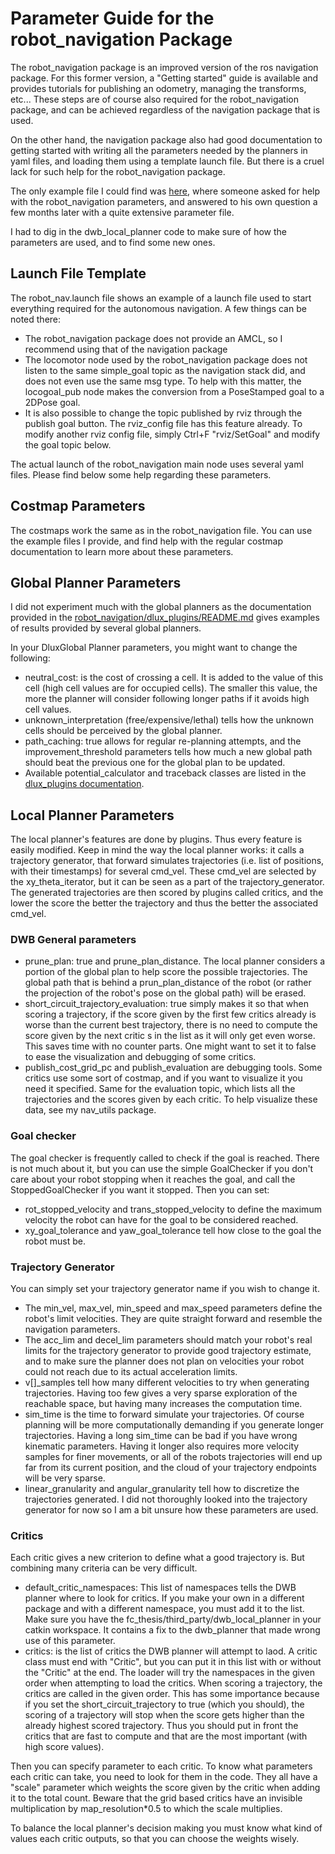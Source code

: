 # Parameter Guide for the robot_navigation Package

The robot_navigation package is an improved version of the ros navigation package. For this former version, a "Getting started" guide is available and provides tutorials for publishing an odometry, managing the transforms, etc... These steps are of course also required for the robot_navigation package, and can be achieved regardless of the navigation package that is used.

On the other hand, the navigation package also had good documentation to getting started with writing all the parameters needed by the planners in yaml files, and loading them using a template launch file. But there is a cruel lack for such help for the robot_navigation package.

The only example file I could find was [here](https://answers.ros.org/question/357516/getting-started-with-the-robot_navigation-stack/), where someone asked for help with the robot_navigation parameters, and answered to his own question a few months later with a quite extensive parameter file.

I had to dig in the dwb_local_planner code to make sure of how the parameters are used, and to find some new ones.

## Launch File Template

The robot_nav.launch file shows an example of a launch file used to start everything required for the autonomous navigation. A few things can be noted there:

 * The robot_navigation package does not provide an AMCL, so I recommend using that of the navigation package
 * The locomotor node used by the robot_navigation package does not listen to the same simple_goal topic as the navigation stack did, and does not even use the same msg type. To help with this matter, the locogoal_pub node makes the conversion from a PoseStamped goal to a 2DPose goal.
 * It is also possible to change the topic published by rviz through the publish goal button. The rviz_config file has this feature already. To modify another rviz config file, simply Ctrl+F "rviz/SetGoal" and modify the goal topic below.

The actual launch of the robot_navigation main node uses several yaml files. Please find below some help regarding these parameters.

## Costmap Parameters

The costmaps work the same as in the robot_navigation file. You can use the example files I provide, and find help with the regular costmap documentation to learn more about these parameters.

## Global Planner Parameters

I did not experiment much with the global planners as the documentation provided in the [robot_navigation/dlux_plugins/README.md](https://github.com/locusrobotics/robot_navigation/tree/noetic/dlux_plugins) gives examples of results provided by several global planners.

In your DluxGlobal Planner parameters, you might want to change the following:

 * neutral_cost: is the cost of crossing a cell. It is added to the value of this cell (high cell values are for occupied cells). The smaller this value, the more the planner will consider following longer paths if it avoids high cell values.
 * unknown_interpretation (free/expensive/lethal) tells how the unknown cells should be perceived by the global planner.
 * path_caching: true allows for regular re-planning attempts, and the improvement_threshold parameters tells how much a new global path should beat the previous one for the global plan to be updated.
 * Available potential_calculator and traceback classes are listed in the [dlux_plugins documentation](https://github.com/locusrobotics/robot_navigation/tree/noetic/dlux_plugins).

## Local Planner Parameters

The local planner's features are done by plugins. Thus every feature is easily modified. Keep in mind the way the local planner works: it calls a trajectory generator, that forward simulates trajectories (i.e. list of positions, with their timestamps) for several cmd_vel. These cmd_vel are selected by the xy_theta_iterator, but it can be seen as a part of the trajectory_generator. The generated trajectories are then scored by plugins called critics, and the lower the score the better the trajectory and thus the better the associated cmd_vel.

### DWB General parameters

* prune_plan: true and prune_plan_distance. The local planner considers a portion of the global plan to help score the possible trajectories. The global path that is behind a prun_plan_distance of the robot (or rather the projection of the robot's pose on the global path) will be erased.
* short_circuit_trajectory_evaluation: true simply makes it so that when scoring a trajectory, if the score given by the first few critics already is worse than the current best trajectory, there is no need to compute the score given by the next critic s in the list as it will only get even worse. This saves time with no counter parts. One might want to set it to false to ease the visualization and debugging of some critics.
* publish_cost_grid_pc and publish_evaluation are debugging tools. Some critics use some sort of costmap, and if you want to visualize it you need it specified. Same for the evaluation topic, which lists all the trajectories and the scores given by each critic. To help visualize these data, see my nav_utils package.

### Goal checker

The goal checker is frequently called to check if the goal is reached. There is not much about it, but you can use the simple GoalChecker if you don't care about your robot stopping when it reaches the goal, and call the StoppedGoalChecker if you want it stopped. Then you can set:
* rot_stopped_velocity and trans_stopped_velocity to define the maximum velocity the robot can have for the goal to be considered reached.
* xy_goal_tolerance and yaw_goal_tolerance tell how close to the goal the robot must be.

### Trajectory Generator

You can simply set your trajectory generator name if you wish to change it.

* The min_vel, max_vel, min_speed and max_speed parameters define the robot's limit velocities. They are quite straight forward and resemble the navigation parameters.
* The acc_lim and decel_lim parameters should match your robot's real limits for the trajectory generator to provide good trajectory estimate, and to make sure the planner does not plan on velocities your robot could not reach due to its actual acceleration limits.
* v[]_samples tell how many different velocities to try when generating trajectories. Having too few gives a very sparse exploration of the reachable space, but having many increases the computation time.
* sim_time is the time to forward simulate your trajectories. Of course planning will be more computationally demanding if you generate longer trajectories. Having a long sim_time can be bad if you have wrong kinematic parameters. Having it longer also requires more velocity samples for finer movements, or all of the robots trajectories will end up far from its current position, and the cloud of your trajectory endpoints will be very sparse.
* linear_granularity and angular_granularity tell how to discretize the trajectories generated. I did not thoroughly looked into the trajectory generator for now so I am a bit unsure how these parameters are used.

### Critics

Each critic gives a new criterion to define what a good trajectory is. But combining many criteria can be very difficult.

* default_critic_namespaces: This list of namespaces tells the DWB planner where to look for critics. If you make your own in a different package and with a different namespace, you must add it to the list. Make sure you have the fc_thesis/third_party/dwb_local_planner in your catkin workspace. It contains a fix to the dwb_planner that made wrong use of this parameter.
* critics: is the list of critics the DWB planner will attempt to laod. A critic class must end with "Critic", but you can put it in this list with or without the "Critic" at the end. The loader will try the namespaces in the given order when attempting to load the critics. When scoring a trajectory, the critics are called in the given order. This has some importance because if you set the short_circuit_trajectory to true (which you should), the scoring of a trajectory will stop when the score gets higher than the already highest scored trajectory. Thus you should put in front the critics that are fast to compute and that are the most important (with high score values).

Then you can specify parameter to each critic. To know what parameters each critic can take, you need to look for them in the code. They all have a "scale" parameter which weights the score given by the critic when adding it to the total count. Beware that the grid based critics have an invisible multiplication by map_resolution*0.5 to which the scale multiplies.

To balance the local planner's decision making you must know what kind of values each critic outputs, so that you can choose the weights wisely.
